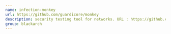 ```yaml
---
name: infection-monkey
url: https://github.com/guardicore/monkey
description: security testing tool for networks. URL : https://github.com/guardicore/monkey Groups : blackarch blackarch-networking blackarch-automation
group: blackarch
---
```

